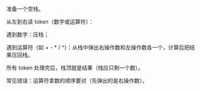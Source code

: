 准备一个空栈。

从左到右读 token（数字或运算符）：

遇到数字：压栈；

遇到运算符（如 + - * / ^）：从栈中弹出右操作数和左操作数各一个，计算后把结果压回栈。

所有 token 处理完后，栈顶就是结果（栈应只剩一个数）。

常见错误：运算符拿数的顺序要对（先弹出的是右操作数）。